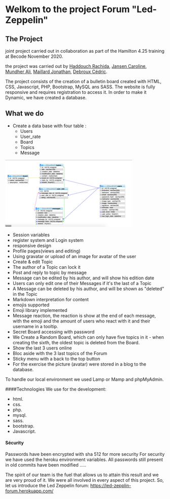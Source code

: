 # Welkom to the project Forum "Led-Zeppelin"

## The Project

joint project carried out in collaboration as part of the Hamilton 4.25 training at Becode November 2020.

the project was carried out by [Haddouch Rachida](https://github.com/Sanamanel), [Jansen Caroline](https://github.com/iCarolinei), [Mundher Ali](https://github.com/AliMundher), [Maillard Jonathan](https://github.com/JonathanMaillard), [Debroux Cédric](https://github.com/Cedricdebroux).



The project consists of the creation of a bulletin board created with HTML, CSS, Javascript, PHP, Bootstrap, MySQL ans SASS. 
The website is fully responsive and requires registration to access it.
In order to make it Dynamic, we have created a database.


## What we do

* Create a data base with four table :
  * Users
  * User_rate
  * Board
  * Topics
  * Message

![Data-base-shema](https://github.com/Sanamanel/Forum/blob/main/Readme/Data_base.png)

* Session variables
* register system and Login system 
* responsive design
* Profile pages(views and editing)
* Using gravatar or upload of an image for avatar of the user
* Create & edit Topic
* The author of a Topic can lock it 
* Post and reply to topic  by message
* Message can be edited by his author, and will show his edition date
* Users can only edit one of their Messages if it's the last of a Topic
* A Message can be deleted by his author, and will be shown as "deleted" in the Topic
* Markdown interpretation for content
* emojis supported
* Emoji library implemented
* Message reaction, the reaction is show at the end of each message, with the emoji and the amount of users who react with it and their username in a tooltip.
* Secret Board accessing with password
* We Create a Random Board, which can only have five topics in it - when creating the sixth, the oldest topic is deleted from the Board.
* Show the last 3 users online
* Bloc aside with the 3 last topics  of the Forum
* Sticky menu with a back to the top button
* For the exercise the picture (avatar) were stored in a blog to the database.

To handle our local environment we used Lamp or Mamp and phpMyAdmin.

####Technologies We use for the development:
* html.
* css.
* php.
* mysql.
* sass.
* bootstrap.
* Javascript.

#### Sécurity

Passwords have been encrypted with sha 512 for more security
For security we have used the heroku environment variables. 
All passwords still present in old commits have been modified .....

The spirit of our team is the fuel that allows us to attain  this result and we are very proud of it.
We were all involved in every aspect of this project. 
So,  let us introduce the Led Zeppelin forum: https://led-zepplin-forum.herokuapp.com/
